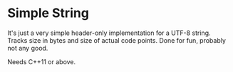 # Simple String

It's just a very simple header-only implementation for a UTF-8 string. Tracks size in bytes and size of actual code points. Done for fun, probably not any good.

Needs C++11 or above.